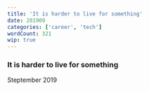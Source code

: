 ```yaml
---
title: 'It is harder to live for something'
date: 201909
categories: ['career', 'tech']
wordCount: 321
wip: true
---
```


### It is harder to live for something

Steptember 2019
<!-- 
People say they'd die for something or someone. This is easy. They die once, it can be immediate, and their sacrifice has a high perceived value. 

But it's superficial. It's empty. Because dying doesn't prevent the other person from dying. If anything, it delays it -- but they also have to deal with the loss of you. You're also no longer of use to the person when you're dead. 

# Real World Exampls
Mask on in airplanes. If dying for a cause was the best option, why would airplanes have you put your mask on first? It's because once you're situated, you can help people for the rest of your life. If you try to help everyone else, you're limited to a single breath.

Wars are not won by dying for your country, it's by making the other bastard die for his country. -- Patton. If dieing for your country were the greatest honor, the world would be a worse place. 

Don't misconstrue this -- dieing in service of a cause is noble and honorable, but it is not ideal. Your contributions to a cause end with your life, so if you truly want to further a goal, it is in your best interest to stay alive. But there are circumstances in which staying alive becomes counter to your causes' goal, and it is in these moments where self-sacrifice becomes truly the most noble cause. For instance, dying in wartime, or taking fatal wounds in order to save your team. 

But in those cases, dying was not the goal, it was a means to achieve the goal.

If anything, it's lazy and selfish. You don't want to work, but you don't want to be perceived as not wanting to work. You concoct this romantic ideal of self-sacrifice being a shortcut to glory or honor. 

It's much more difficult -- and honorable -- to live for a cause, to suffer for a cause, to endure for a cause. Whether that cause is your country, your family, or your future self, sacrificing and continuing to live is infinitely better than sacrificing for a single moment, and never having to experience pain or suffering again.  -->


